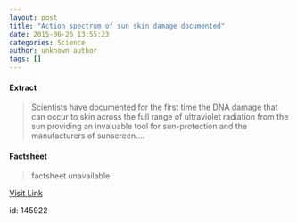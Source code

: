 ```yaml
---
layout: post
title: "Action spectrum of sun skin damage documented"
date: 2015-06-26 13:55:23
categories: Science
author: unknown author
tags: []
---
```



#### Extract
>Scientists have documented for the first time the DNA damage that can occur to skin across the full range of ultraviolet radiation from the sun providing an invaluable tool for sun-protection and the manufacturers of sunscreen....

#### Factsheet
>factsheet unavailable

[Visit Link](http://www.sciencedaily.com/releases/2015/06/150626095523.htm)

id:  145922


